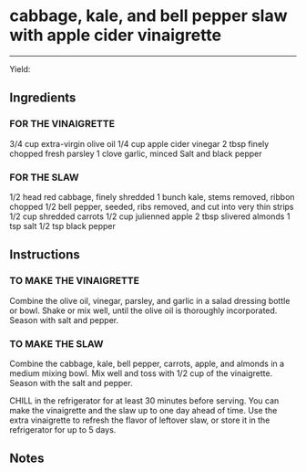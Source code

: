 # cabbage, kale, and bell pepper slaw with apple cider vinaigrette
---
Yield: 

## Ingredients
### FOR THE VINAIGRETTE
3/4 cup extra-virgin olive oil
1/4 cup apple cider vinegar
2 tbsp finely chopped fresh parsley
1 clove garlic, minced
Salt and black pepper


### FOR THE SLAW
1/2 head red cabbage, finely shredded
1 bunch kale, stems removed, ribbon chopped
1/2 bell pepper, seeded, ribs removed, and
cut into very thin strips
1/2 cup shredded carrots
1/2 cup julienned apple
2 tbsp slivered almonds
1 tsp salt
1/2 tsp black pepper

## Instructions

### TO MAKE THE VINAIGRETTE
Combine the
olive oil, vinegar, parsley, and garlic in a salad
dressing bottle or bowl. Shake or mix well, until
the olive oil is thoroughly incorporated. Season
with salt and pepper.

### TO MAKE THE SLAW
Combine the cabbage,
kale, bell pepper, carrots, apple, and almonds in
a medium mixing bowl. Mix well and toss with
1/2 cup of the vinaigrette. Season with the salt
and pepper.

CHILL in the refrigerator for at least 30 minutes
before serving. You can make the vinaigrette
and the slaw up to one day ahead of time. Use
the extra vinaigrette to refresh the flavor of
leftover slaw, or store it in the refrigerator for up
to 5 days.

## Notes


